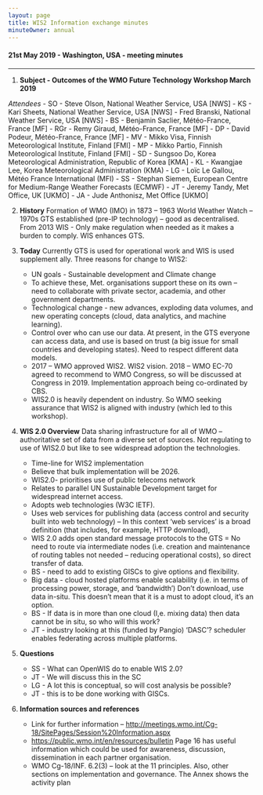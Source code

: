 ```yaml
---
layout: page
title: WIS2 Information exchange minutes
minuteOwner: annual
---
```


#### 21st May 2019 - Washington, USA - meeting minutes

---
1. **Subject - Outcomes of the WMO Future Technology Workshop March 2019**

  *Attendees*
    - SO - Steve Olson, National Weather Service, USA [NWS]
    - KS - Kari Sheets, National Weather Service, USA [NWS]
    - Fred Branski, National Weather Service, USA [NWS]
    - BS - Benjamin Saclier, Météo-France, France [MF]
    - RGr - Remy Giraud, Météo-France, France [MF]
    - DP - David Podeur, Météo-France, France [MF]
    - MV - Mikko Visa, Finnish Meteorological Institute, Finland [FMI]
    - MP - Mikko Partio, Finnish Meteorological Institute, Finland [FMI]
    - SD - Sungsoo Do, Korea Meteorological Administration, Republic of Korea [KMA]
    - KL - Kwangjae Lee, Korea Meteorological Administration (KMA)
    - LG - Loïc Le Gallou, Météo France International (MFI)
    - SS - Stephan Siemen, European Centre for Medium-Range Weather Forecasts (ECMWF)
    - JT - Jeremy Tandy, Met Office, UK [UKMO]
    - JA - Jude Anthonisz, Met Office [UKMO]

2. **History**
    Formation of WMO (IMO) in 1873 – 1963 World Weather Watch – 1970s GTS established (pre-IP technology) – good as decentralised.
    From 2013 WIS - Only make regulation when needed as it makes a burden to comply. WIS enhances GTS.

3. **Today**
    Currently GTS is used for operational work and WIS is used supplement ally.
    Three reasons for change to WIS2:
    - UN goals - Sustainable development and Climate change
    - To achieve these, Met. organisations support these on its own – need to collaborate with private sector, academia, and other government departments.
    - Technological change - new advances, exploding data volumes, and new operating concepts (cloud, data analytics, and machine learning).
    - Control over who can use our data. At present, in the GTS everyone can access data, and use is based on trust (a big issue for small countries and developing states). Need to respect different data models.
    - 2017 – WMO approved WIS2. WIS2 vision. 2018 – WMO EC-70 agreed to recommend to WMO Congress, so will be discussed at Congress in 2019. Implementation approach being co-ordinated by CBS.
    - WIS2.0 is heavily dependent on industry. So WMO seeking assurance that WIS2 is aligned with industry (which led to this workshop).

4. **WIS 2.0 Overview**
    Data sharing infrastructure for all of WMO – authoritative set of data from a diverse set of sources. Not regulating to use of WIS2.0 but like to see widespread adoption the technologies.
    - Time-line for WIS2 implementation
    - Believe that bulk implementation will be 2026.
    - WIS2.0- prioritises use of public telecoms network
    - Relates to parallel UN Sustainable Development target for widespread internet access.
    - Adopts web technologies (W3C IETF).
    - Uses web services for publishing data (access control and security built into web technology) – In this context ‘web services’ is a broad definition (that includes, for example, HTTP download),
    - WIS 2.0 adds open standard message protocols to the GTS = No need to route via intermediate nodes (i.e. creation and maintenance of routing tables not needed – reducing operational costs), so direct transfer of data.
    - BS - need to add to existing GISCs to give options and flexibility.
    - Big data - cloud hosted platforms enable scalability (i.e. in terms of processing power, storage, and ‘bandwidth’) Don’t download, use data in-situ. This doesn’t mean that it is a must to adopt cloud, it’s an option.
    - BS - If data is in more than one cloud (I,e. mixing data) then data cannot be in situ, so who will this work?
    - JT - industry looking at this (funded by Pangio) ‘DASC’? scheduler enables federating across multiple platforms.

5. **Questions**
    - SS - What can OpenWIS do to enable WIS 2.0?
    - JT - We will discuss this in the SC
    - LG - A lot this is conceptual, so will cost analysis be possible?
    - JT - this is to be done working with GISCs.

6. **Information sources and references**
   - Link for further information – http://meetings.wmo.int/Cg-18/SitePages/Session%20Information.aspx
   - https://public.wmo.int/en/resources/bulletin Page 16 has useful information which could be used for awareness, discussion, dissemination in each partner organisation.
   - WMO Cg-18/INF. 6.2(3) – look at the 11 principles. Also, other sections on implementation and governance. The Annex shows the activity plan

